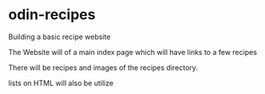 # odin-recipes

Building a basic recipe website

The Website will of a main index page which will have links to a few recipes

There will be recipes and images of the recipes directory. 

lists on HTML will also be utilize
